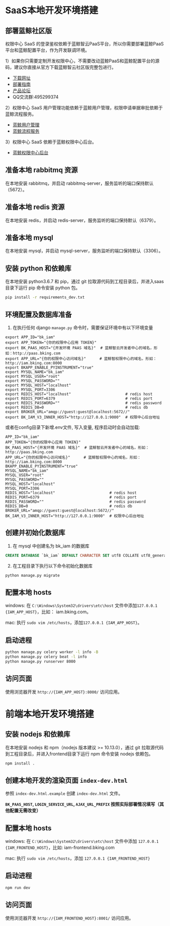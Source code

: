 # SaaS本地开发环境搭建

## 部署蓝鲸社区版

权限中心 SaaS 的登录鉴权依赖于蓝鲸智云PaaS平台，所以你需要部署蓝鲸PaaS平台和蓝鲸配置平台，作为开发联调环境。

1）如果你只需要定制开发权限中心，不需要改动蓝鲸PaaS和蓝鲸配置平台的源码，建议你直接从官方下载蓝鲸智云社区版完整包进行。
- [下载网址](https://bk.tencent.com/download/)
- [部署指南](https://docs.bk.tencent.com/bkce_install_guide/)
- [产品论坛](https://bk.tencent.com/s-mart/community)
- QQ交流群:495299374

2）权限中心 SaaS 用户管理功能依赖于蓝鲸用户管理，权限申请单据审批依赖于蓝鲸流程服务。
- [蓝鲸用户管理](https://github.com/TencentBlueKing/bk-user)  
- [蓝鲸流程服务](https://github.com/TencentBlueKing/bk-itsm)

3）权限中心 SaaS 依赖于蓝鲸权限中心后台。
- [蓝鲸权限中心后台](https://github.com/TencentBlueKing/bk-iam)  

## 准备本地 rabbitmq 资源  
在本地安装 rabbitmq，并启动 rabbitmq-server，服务监听的端口保持默认（5672）。


## 准备本地 redis 资源  
在本地安装 redis，并启动 redis-server，服务监听的端口保持默认（6379）。


## 准备本地 mysql  
在本地安装 mysql，并启动 mysql-server，服务监听的端口保持默认（3306）。


## 安装 python 和依赖库
在本地安装 python3.6.7 和 pip，通过 git 拉取源代码到工程目录后，并进入saas目录下运行 pip 命令安装 python 包。
```bash
pip install -r requirements_dev.txt
```


## 环境配置及数据库准备

1) 在执行任何 django `manage.py` 命令时，需要保证环境中有以下环境变量

```
export APP_ID="bk_iam"
export APP_TOKEN="{你的权限中心应用 TOKEN}"
export BK_PAAS_HOST="{开发环境 PAAS 域名}"  # 蓝鲸智云开发者中心的域名，形如：http://paas.bking.com
export APP_URL="{你的权限中心访问域名}"      # 蓝鲸智权限中心的域名，形如：http://iam.bking.com:8000
export BKAPP_ENABLE_PYINSTRUMENT="true"
export MYSQL_NAME="bk_iam"
export MYSQL_USER="root"
export MYSQL_PASSWORD=""
export MYSQL_HOST="localhost"
export MYSQL_PORT=3306
export REDIS_HOST="localhost"                        # redis host
export REDIS_PORT=6379                               # redis port
export REDIS_PASSWORD=""                             # redis password
export REDIS_DB=0                                    # redis db
export BROKER_URL="amqp://guest:guest@localhost:5672//"
export BK_IAM_V3_INNER_HOST="http://127.0.0.1:9000"  # 权限中心后台地址
```

或者在config目录下新增.env文件, 写入变量, 程序启动时会自动加载:

```
APP_ID="bk_iam"
APP_TOKEN="{你的权限中心应用 TOKEN}"
BK_PAAS_HOST="{开发环境 PAAS 域名}"  # 蓝鲸智云开发者中心的域名，形如：http://paas.bking.com
APP_URL="{你的权限中心访问域名}"      # 蓝鲸智权限中心的域名，形如：http://iam.bking.com:8000
BKAPP_ENABLE_PYINSTRUMENT="true"
MYSQL_NAME="bk_iam"
MYSQL_USER="root"
MYSQL_PASSWORD=""
MYSQL_HOST="localhost"
MYSQL_PORT=3306
REDIS_HOST="localhost"                        # redis host
REDIS_PORT=6379                               # redis port
REDIS_PASSWORD=""                             # redis password
REDIS_DB=0                                    # redis db
BROKER_URL="amqp://guest:guest@localhost:5672//"
BK_IAM_V3_INNER_HOST="http://127.0.0.1:9000"  # 权限中心后台地址
```


## 创建并初始化数据库  

1) 在 mysql 中创建名为 bk_iam 的数据库
```sql
CREATE DATABASE `bk_iam` DEFAULT CHARACTER SET utf8 COLLATE utf8_general_ci;
```

2) 在工程目录下执行以下命令初始化数据库
```bash
python manage.py migrate
```


## 配置本地 hosts  
windows: 在 `C:\Windows\System32\drivers\etc\host` 文件中添加`127.0.0.1 {IAM_APP_HOST}`，比如： iam.bking.com。

mac: 执行 `sudo vim /etc/hosts`，添加`127.0.0.1 {IAM_APP_HOST}`。


## 启动进程
```bash
python manage.py celery worker -l info -B
python manage.py celery beat -l info
python manage.py runserver 8000
```


## 访问页面  
使用浏览器开发 `http://{IAM_APP_HOST}:8000/` 访问应用。


# 前端本地开发环境搭建

## 安装 nodejs 和依赖库
在本地安装 nodejs 和 npm（nodejs 版本建议 >= 10.13.0），通过 git 拉取源代码到工程目录后，并进入frontend目录下运行 npm 命令安装 nodejs 依赖包。
```bash
npm install .
```


## 创建本地开发的渲染页面 `index-dev.html`
参照 `index-dev.html.example` 创建 `index-dev.html` 文件。

**`BK_PAAS_HOST`, `LOGIN_SERVICE_URL`, `AJAX_URL_PREFIX` 按照实际部署情况填写（其他配置无需改变）**


## 配置本地 hosts
windows: 在 `C:\Windows\System32\drivers\etc\host` 文件中添加 `127.0.0.1 {IAM_FRONTEND_HOST}`，比如: iam-frontend.bking.com

mac: 执行 `sudo vim /etc/hosts`，添加 `127.0.0.1 {IAM_FRONTEND_HOST}`


## 启动进程
```bash
npm run dev
```


## 访问页面
使用浏览器开发 `http://{IAM_FRONTEND_HOST}:8001/` 访问应用。
